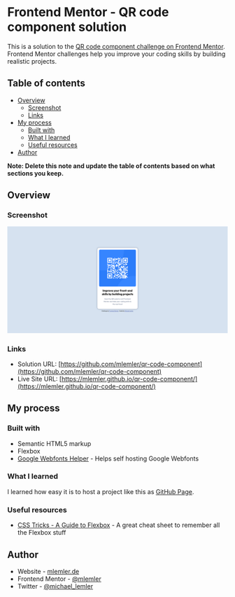 # Frontend Mentor - QR code component solution

This is a solution to the [QR code component challenge on Frontend Mentor](https://www.frontendmentor.io/challenges/qr-code-component-iux_sIO_H). Frontend Mentor challenges help you improve your coding skills by building realistic projects. 

## Table of contents

- [Overview](#overview)
  - [Screenshot](#screenshot)
  - [Links](#links)
- [My process](#my-process)
  - [Built with](#built-with)
  - [What I learned](#what-i-learned)
  - [Useful resources](#useful-resources)
- [Author](#author)

**Note: Delete this note and update the table of contents based on what sections you keep.**

## Overview

### Screenshot

![Screenshot](./images/screenshot.png)

### Links

- Solution URL: [https://github.com/mlemler/qr-code-component](https://github.com/mlemler/qr-code-component)
- Live Site URL: [https://mlemler.github.io/qr-code-component/](https://mlemler.github.io/qr-code-component/)

## My process

### Built with

- Semantic HTML5 markup
- Flexbox
- [Google Webfonts Helper](https://google-webfonts-helper.herokuapp.com/fonts) - Helps self hosting Google Webfonts

### What I learned

I learned how easy it is to host a project like this as [GitHub Page](https://docs.github.com/en/pages/quickstart).

### Useful resources

- [CSS Tricks - A Guide to Flexbox](https://css-tricks.com/snippets/css/a-guide-to-flexbox/) - A great cheat sheet to remember all the Flexbox stuff

## Author

- Website - [mlemler.de](https://mlemler.de)
- Frontend Mentor - [@mlemler](https://www.frontendmentor.io/profile/mlemler)
- Twitter - [@michael_lemler](https://twitter.com/michael_lemler)
